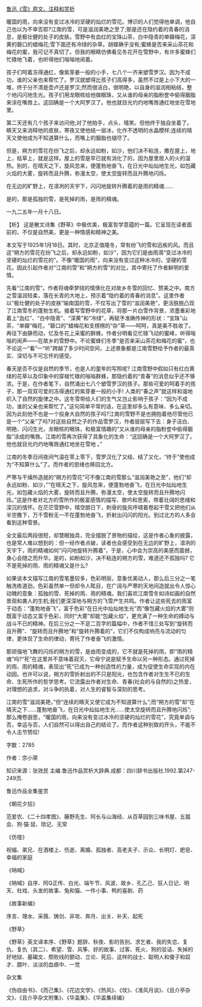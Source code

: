 [鲁迅《雪》原文、注释和赏析](https://www.vrrw.net/wx/9392.html)

暖国的雨，向来没有变过冰冷的坚硬的灿烂的雪花。博识的人们觉得他单调，他自己也以为不幸否耶?江南的雪，可是滋润美艳之至了;那是还在隐约着的青春的消息，是极壮健的处子的皮肤。雪野中有血红的宝珠山茶，白中隐青的单瓣梅花，深黄的磬口的蜡梅花;雪下面还有冷绿的杂草。胡蝶确乎没有;蜜蜂是否来采山茶花和梅花的蜜，我可记不真切了。但我的眼睛仿佛看见冬花开在雪野中，有许多蜜蜂们忙碌地飞着，也听得他们嗡嗡地闹着。

孩子们呵着冻得通红，像紫芽姜一般的小手，七八个一齐来塑雪罗汉。因为不成功，谁的父亲也来帮忙了。罗汉就塑得比孩子们高得多，虽然不过是上小下大的一堆，终于分不清是壶卢还是罗汉;然而很洁白，很明艳，以自身的滋润相粘结，整个地闪闪地生光。孩子们用龙眼核给他做眼珠，又从谁的母亲的脂粉奁中偷得胭脂来涂在嘴唇上。这回确是一个大阿罗汉了。他也就目光灼灼地嘴唇通红地坐在雪地里。

第二天还有几个孩子来访问他;对了他拍手，点头，嘻笑。但他终于独自坐着了。睛天又来消释他的皮肤，寒夜又使他结一层冰，化作不透明的水晶模样;连续的晴天又使他成为不知道算什么，而嘴上的胭脂也褪尽了。

但是，朔方的雪花在纷飞之后，却永远如粉，如沙，他们决不粘连，撒在屋上，地上，枯草上，就是这样。屋上的雪是早已就有消化了的，因为屋里居人的火的温热。别的，在晴天之下，旋风忽来，便蓬勃地奋飞，在日光中灿灿地生光，如包藏火焰的大雾，旋转而且升腾，弥漫太空，使太空旋转而且升腾地闪烁。

在无边的旷野上，在凛冽的天宇下，闪闪地旋转升腾着的是雨的精魂……

是的，那是孤独的雪，是死掉的雨，是雨的精魂。

一九二五年一月十八日。



【析】 这是散文诗集《野草》中极优美，极富哲学意蕴的一篇。它呈现在读者面前的，不仅是自然美，更是一种情感和精神之美。

本文写于1925年1月18日。其时，北京正值隆冬，常有纷飞的雪和迅疾的风。而且这“朔方的雪花在纷飞之后，却永远如粉，如沙”，因为它们是由雨滴“变过冰冷的坚硬的灿烂的雪花的”。不像“暖国的雨”，向来没有变过这种冰冷的，坚硬的雪花。因此引起作者对“江南的雪”和“朔方的雪”的对比，其中寄托了作者鲜明的爱情。

先看“江南的雪”。作者将魂牵梦绕的情愫化在对故乡冬雪的回忆、赞美之中。南方之雪温润轻柔，落在长青的大地上，预示着“隐约着的青春的消息”。这里作者以“极壮健的处子的皮肤”喻南国的雪，不仅写出了雪的“滋润美艳”，更活脱脱凸现了江南雪冬的蓬勃生机。接着写雪野中的花草，将那一片白雪作背景，浓墨重彩地着上“血红”、“白中隐青”、“深黄”和“冷绿”，再赋予准确传神的形状：“宝珠”山茶，“单瓣”梅花，“磬口的”蜡梅花和支楞楞的“杂”草——呵呵，真是美不胜收了。再往下由静而动，忆及冬花上采蜜的群蜂。作者分明看见忙碌飞动的蜜峰，听得嗡嗡的闹声——在故乡的雪野中。不论蜜蜂们冬季“是否来采山茶花和梅花的蜜”，也不论这一“看”一“听”跨越了多少时间空间，上述景象都是江南雪野给予作者的最真实、深切与不可忘怀的感受。

春天是否不仅是自然的季节，也是人的童年的写照呢? 江南雪野中假如只有红白黄绿的花草以及印象中的穿梭忙碌的嗡嗡群蜂，那隐约着的“青春”的消息似乎还不够浓。于是，在作者笔下，自然涌出七八个塑雪罗汉的孩子。那些可爱的呵着手的孩子，那一双双可爱的冻得通红的紫芽姜一般的小手! 人类的“春之声”就这样和谐地织入了自然的旋律之中。这冬雪带给人们的生气又岂止影响于孩子：“因为不成功，谁的父亲也来帮忙了。”这句简单平常的话，在这里却多么有意味、多么亲切。因为此刻他不也是一个投身大自然的孩子吗?江南的雪野不是也拥抱着他尽管他已是一个“父亲”了吗?对这些自然之子的作品雪罗汉，作者层层写下去：身子洁白、明艳、闪闪生光，龙眼核的眼珠，和极富情趣的“又从谁的母亲的脂粉奁中偷得胭脂”涂成的嘴唇。江南的雪再次获得了具象化的生命：“这回确是一个大阿罗汉了。他也就目光灼灼地嘴唇通红地坐在雪地 。”

江南的冬季日间夜间气温在零上零下，雪罗汉化了又结、结了又化，“终于”使他成为“不知算什么”了。而作者的思绪也移回北方。

严寒与干燥所造就的“朔方的雪花”可不像江南的雪那么“滋润美艳之至”，他们“却永远如粉、如沙，”“在晴天之下，旋风忽来，便蓬勃地奋飞，在日光中灿灿地生光，如包藏火焰的大雾，旋转而且升腾，弥漫太空，使太空旋转而且升腾地闪烁。”这是作者对北方的雪所作的极富感情的描写、歌吟和思索，带着壮阔的思绪和深沉的情怀。在茫茫雪野中，晴空朗日下，刺骨的旋风呼啸着卷起干雪又把他们从半空撒下，万千雪粉无一不在蓬勃地奋飞，折射出闪闪的阳光。到过北方的人多会看到这种雪景。

全文最后两段很短，却慧眼独具，完全摆脱了景物的描绘，这是作者心象的披露，也是常人难以想到的：但一经作者点破，读者也会感受到在无边的旷野上，凛冽的天宇下，雨的精魂如何“闪闪地旋转升腾着”，于是，心中会为崇高的美感而震撼，身心会随之而升华。是的，如粉如沙，决不粘连的朔方的雪，难道还不孤独吗? 它不是死掉的雨、雨的精魂又是什么?

如果说本文描写江南的雪笔墨较多，色彩明丽，意象优美动人，那么后三分之一笔触洗练道劲，色彩虽然单一但却令人眩目，在广阔与严寒的天地间造就出令人惊心动魄的意象：孤独的雪、死掉的雨、雨的精魂。我们喜欢江南雪冬如诗如画的自然景观和袭人的生机;我们更深深地与朔方的飞雪产生共鸣。作者让这些死去的雨富于动态：“蓬勃地奋飞”，富于色彩“在日光中灿灿地生光”而“像包藏火焰的大雾”则既富于动态又富于色彩，同时“大雾”却能“包藏火焰”，更充满了一种生命的搏动与战斗不已的精神。在后三分之一不足二百字的篇幅中，作者不惜三处写到“旋转而且升腾”、“旋转而且升腾地”和“旋转升腾着的”，它们不仅构成响亮与流动的匀律，更体现了生命的律动，寄托了作者奋飞的激情。

那顽强地飞舞的闪烁的朔方的雪，是由雨变成的，它不就是死掉的雨，即“雨的精魂”吗?“死”在这里并不意味着寂灭，它毋宁说是赋予生命以另一种形态。通过死掉的雨、雨的精魂，表现出“死”已成为一种创造性的力量，成为促使生命实现的内在动因。也许可以说，朔方的雪折射出的不只是阳光，也包含作者对生生不已的生命、生死所作的哲学思考。它流露出作者对生命、青春(社会的与自然的)之热爱，对理想的追求，对斗争的执着，对人生的睿智与深刻的思考。

江南的雪“滋润美艳，”但“连续的睛天又使它成为不知道算什么”;而“朔方的雪”却“在晴天之下……蓬勃地奋飞，在日光中灿灿地生光……使太空旋转而且升腾地闪烁”;那么掩卷遐思，“暖国的雨，向来没有变过冰冷的坚硬的灿烂的雪花”，究竟单调与否，幸运与否，人们自然可以得出自己的结论了。而作者这种别致的开头，不能不令人击节赞叹!

字数：2785

作者：宗小荣

知识来源：张效民 主编.鲁迅作品赏析大辞典.成都：四川辞书出版社.1992.第247-249页.

鲁迅作品全集鉴赏

《朝花夕拾》

范爱农、《二十四孝图》、藤野先生、阿长与山海经、从百草园到三味书屋、五猖会、狗·猫·鼠、琐记、无常

《仿徨》

祝福、弟兄、在酒楼上、伤逝、离婚、孤独者、高老夫子、示众、长明灯、肥皂、幸福的家庭

《呐喊》

《呐喊》自序、阿Q正传、白光、端午节、风波、故乡、孔乙己、狂人日记、明天、社戏、头发的故事、兔和猫、一件小事、鸭的喜剧、药

《故事新编》

序言、理水、采薇、铸剑、非攻、奔月、出关、补天、起死

《野草》

《野草》英文译本序、《野草》题辞、秋夜、影的告别、求乞者、我的失恋、复仇、复仇〔其二〕、希望、雪、风筝、好的故事、过客、死火、狗的驳诘、失掉的好地狱、墓碣文、颓败线的颤动、立论、死后、这样的战士、聪明人和傻子和奴才、腊叶、淡淡的血痕中、一觉

杂文集

《伪自由书》、《而己集》、《花边文学》、《热风》、《坟》、《准风月谈》、《且介亭杂文》、《且介亭杂文附集》、《华盖集》、《华盖集续编》

